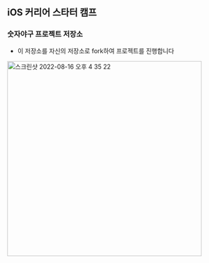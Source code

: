 ## iOS 커리어 스타터 캠프

### 숫자야구 프로젝트 저장소

- 이 저장소를 자신의 저장소로 fork하여 프로젝트를 진행합니다

<img width="446" alt="스크린샷 2022-08-16 오후 4 35 22" src="https://user-images.githubusercontent.com/84453688/184835561-b17d400a-cddf-4b65-bcaf-2084e28b7c6a.png">
